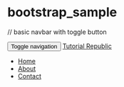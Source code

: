 # bootstrap_sample

// basic navbar with toggle button

<nav class="navbar navbar-default navbar-inverse navbar-fixed-top">
    <div class="container">
        <div class="navbar-header">
            <button type="button" class="navbar-toggle" data-toggle="collapse" data-target="#navbarCollapse">
                <span class="sr-only">Toggle navigation</span>
                <span class="icon-bar"></span>
                <span class="icon-bar"></span>
                <span class="icon-bar"></span>
            </button>
            <a class="navbar-brand" href="#">Tutorial Republic</a>
        </div>
        <!-- Collect the nav links, forms, and other content for toggling -->
        <div class="collapse navbar-collapse" id="navbarCollapse">
            <ul class="nav navbar-nav">
                <li class="active"><a href="#" target="_blank">Home</a></li>
                <li><a href="#" target="_blank">About</a></li>
                <li><a href="#" target="_blank">Contact</a></li>
            </ul>
        </div>
    </div>
</nav>
